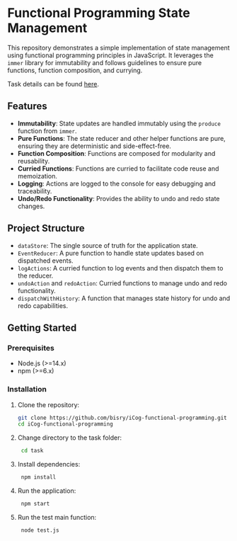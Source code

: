 # Functional Programming State Management

This repository demonstrates a simple implementation of state management using functional programming principles in JavaScript. It leverages the `immer` library for immutability and follows guidelines to ensure pure functions, function composition, and currying.

Task details can be found [here](https://docs.google.com/document/d/1Cwo4jRmbGHoIp_F3yMXM43E_8-9E23AYxKNdHPRvuyM/edit).

## Features

- **Immutability**: State updates are handled immutably using the `produce` function from `immer`.
- **Pure Functions**: The state reducer and other helper functions are pure, ensuring they are deterministic and side-effect-free.
- **Function Composition**: Functions are composed for modularity and reusability.
- **Curried Functions**: Functions are curried to facilitate code reuse and memoization.
- **Logging**: Actions are logged to the console for easy debugging and traceability.
- **Undo/Redo Functionality**: Provides the ability to undo and redo state changes.

## Project Structure

- `dataStore`: The single source of truth for the application state.
- `EventReducer`: A pure function to handle state updates based on dispatched events.
- `logActions`: A curried function to log events and then dispatch them to the reducer.
- `undoAction` and `redoAction`: Curried functions to manage undo and redo functionality.
- `dispatchWithHistory`: A function that manages state history for undo and redo capabilities.

## Getting Started

### Prerequisites

- Node.js (>=14.x)
- npm (>=6.x)

### Installation

1. Clone the repository:

   ```sh
   git clone https://github.com/bisry/iCog-functional-programming.git
   cd iCog-functional-programming
   ```

2. Change directory to the task folder:
   ```sh
    cd task
   ```
3. Install dependencies:

   ```sh
    npm install
   ```

4. Run the application:

   ```sh
    npm start
   ```

5. Run the test main function:

   ```sh
    node test.js
   ```
